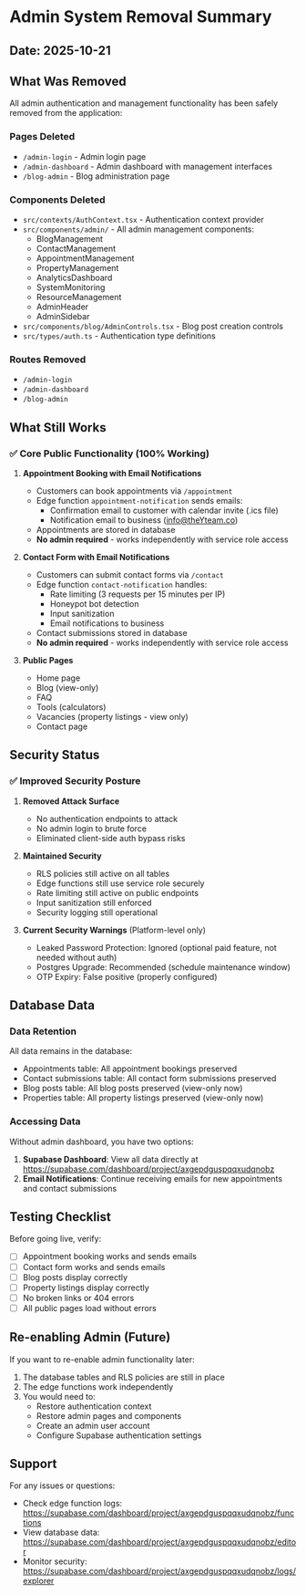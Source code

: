 # Admin System Removal Summary

## Date: 2025-10-21

## What Was Removed

All admin authentication and management functionality has been safely removed from the application:

### Pages Deleted
- `/admin-login` - Admin login page
- `/admin-dashboard` - Admin dashboard with management interfaces
- `/blog-admin` - Blog administration page

### Components Deleted
- `src/contexts/AuthContext.tsx` - Authentication context provider
- `src/components/admin/` - All admin management components:
  - BlogManagement
  - ContactManagement
  - AppointmentManagement
  - PropertyManagement
  - AnalyticsDashboard
  - SystemMonitoring
  - ResourceManagement
  - AdminHeader
  - AdminSidebar
- `src/components/blog/AdminControls.tsx` - Blog post creation controls
- `src/types/auth.ts` - Authentication type definitions

### Routes Removed
- `/admin-login`
- `/admin-dashboard`
- `/blog-admin`

## What Still Works

### ✅ Core Public Functionality (100% Working)

1. **Appointment Booking with Email Notifications**
   - Customers can book appointments via `/appointment`
   - Edge function `appointment-notification` sends emails:
     - Confirmation email to customer with calendar invite (.ics file)
     - Notification email to business (info@theYteam.co)
   - Appointments are stored in database
   - **No admin required** - works independently with service role access

2. **Contact Form with Email Notifications**
   - Customers can submit contact forms via `/contact`
   - Edge function `contact-notification` handles:
     - Rate limiting (3 requests per 15 minutes per IP)
     - Honeypot bot detection
     - Input sanitization
     - Email notifications to business
   - Contact submissions stored in database
   - **No admin required** - works independently with service role access

3. **Public Pages**
   - Home page
   - Blog (view-only)
   - FAQ
   - Tools (calculators)
   - Vacancies (property listings - view only)
   - Contact page

## Security Status

### ✅ Improved Security Posture

1. **Removed Attack Surface**
   - No authentication endpoints to attack
   - No admin login to brute force
   - Eliminated client-side auth bypass risks

2. **Maintained Security**
   - RLS policies still active on all tables
   - Edge functions still use service role securely
   - Rate limiting still active on public endpoints
   - Input sanitization still enforced
   - Security logging still operational

3. **Current Security Warnings** (Platform-level only)
   - Leaked Password Protection: Ignored (optional paid feature, not needed without auth)
   - Postgres Upgrade: Recommended (schedule maintenance window)
   - OTP Expiry: False positive (properly configured)

## Database Data

### Data Retention
All data remains in the database:
- Appointments table: All appointment bookings preserved
- Contact submissions table: All contact form submissions preserved
- Blog posts table: All blog posts preserved (view-only now)
- Properties table: All property listings preserved (view-only now)

### Accessing Data
Without admin dashboard, you have two options:
1. **Supabase Dashboard**: View all data directly at https://supabase.com/dashboard/project/axgepdguspqqxudqnobz
2. **Email Notifications**: Continue receiving emails for new appointments and contact submissions

## Testing Checklist

Before going live, verify:
- [ ] Appointment booking works and sends emails
- [ ] Contact form works and sends emails  
- [ ] Blog posts display correctly
- [ ] Property listings display correctly
- [ ] No broken links or 404 errors
- [ ] All public pages load without errors

## Re-enabling Admin (Future)

If you want to re-enable admin functionality later:
1. The database tables and RLS policies are still in place
2. The edge functions work independently
3. You would need to:
   - Restore authentication context
   - Restore admin pages and components
   - Create an admin user account
   - Configure Supabase authentication settings

## Support

For any issues or questions:
- Check edge function logs: https://supabase.com/dashboard/project/axgepdguspqqxudqnobz/functions
- View database data: https://supabase.com/dashboard/project/axgepdguspqqxudqnobz/editor
- Monitor security: https://supabase.com/dashboard/project/axgepdguspqqxudqnobz/logs/explorer
